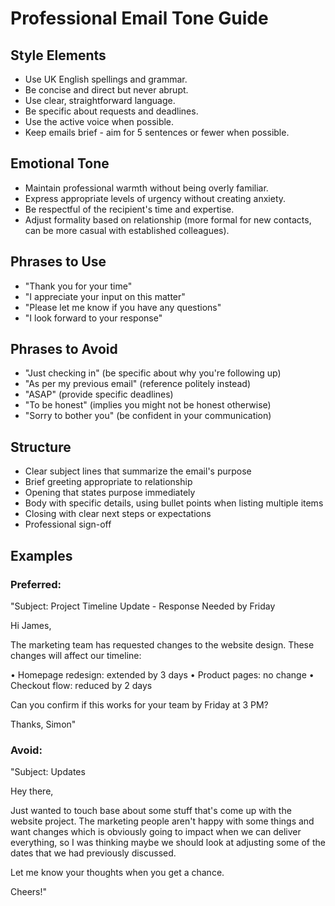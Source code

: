 # Professional Email Tone Guide

## Style Elements
- Use UK English spellings and grammar.
- Be concise and direct but never abrupt.
- Use clear, straightforward language.
- Be specific about requests and deadlines.
- Use the active voice when possible.
- Keep emails brief - aim for 5 sentences or fewer when possible.

## Emotional Tone
- Maintain professional warmth without being overly familiar.
- Express appropriate levels of urgency without creating anxiety.
- Be respectful of the recipient's time and expertise.
- Adjust formality based on relationship (more formal for new contacts, can be more casual with established colleagues).

## Phrases to Use
- "Thank you for your time"
- "I appreciate your input on this matter"
- "Please let me know if you have any questions"
- "I look forward to your response"

## Phrases to Avoid
- "Just checking in" (be specific about why you're following up)
- "As per my previous email" (reference politely instead)
- "ASAP" (provide specific deadlines)
- "To be honest" (implies you might not be honest otherwise)
- "Sorry to bother you" (be confident in your communication)

## Structure
- Clear subject lines that summarize the email's purpose
- Brief greeting appropriate to relationship
- Opening that states purpose immediately
- Body with specific details, using bullet points when listing multiple items
- Closing with clear next steps or expectations
- Professional sign-off

## Examples
### Preferred:
"Subject: Project Timeline Update - Response Needed by Friday

Hi James,

The marketing team has requested changes to the website design. These changes will affect our timeline:

• Homepage redesign: extended by 3 days
• Product pages: no change
• Checkout flow: reduced by 2 days

Can you confirm if this works for your team by Friday at 3 PM?

Thanks,
Simon"

### Avoid:
"Subject: Updates

Hey there,

Just wanted to touch base about some stuff that's come up with the website project. The marketing people aren't happy with some things and want changes which is obviously going to impact when we can deliver everything, so I was thinking maybe we should look at adjusting some of the dates that we had previously discussed.

Let me know your thoughts when you get a chance.

Cheers!"